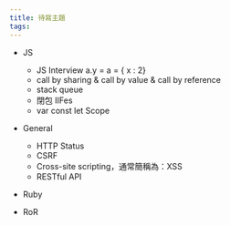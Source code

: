 ```yaml
---
title: 待寫主題
tags:
---
```


- JS
  - JS Interview a.y = a = { x : 2}
  - call by sharing & call by value & call by reference
  - stack queue
  - 閉包 IIFes
  - var const let Scope

- General
  - HTTP Status
  - CSRF
  - Cross-site scripting，通常簡稱為：XSS
  - RESTful API


- Ruby


- RoR